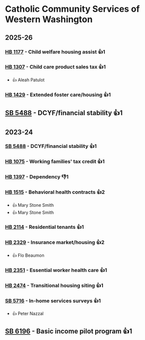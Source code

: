 # Catholic Community Services of Western Washington
## 2025-26

### [HB 1177](/bill/2025-26/hb/1177/) - Child welfare housing assist 👍1  

### [HB 1307](/bill/2025-26/hb/1307/) - Child care product sales tax 👍1  
* 👍 Aleah Patulot

### [HB 1429](/bill/2025-26/hb/1429/) - Extended foster care/housing 👍1  

## [SB 5488](/bill/2025-26/sb/5488/) - DCYF/financial stability 👍1  

## 2023-24

### [SB 5488](/bill/2023-24/sb/5488/) - DCYF/financial stability 👍1  

### [HB 1075](/bill/2023-24/hb/1075/) - Working families' tax credit 👍1  

### [HB 1397](/bill/2023-24/hb/1397/) - Dependency  👎1 

### [HB 1515](/bill/2023-24/hb/1515/) - Behavioral health contracts 👍2  
* 👍 Mary Stone Smith
* 👍 Mary Stone Smith

### [HB 2114](/bill/2023-24/hb/2114/) - Residential tenants 👍1  

### [HB 2329](/bill/2023-24/hb/2329/) - Insurance market/housing 👍2  
* 👍 Flo Beaumon

### [HB 2351](/bill/2023-24/hb/2351/) - Essential worker health care 👍1  

### [HB 2474](/bill/2023-24/hb/2474/) - Transitional housing siting 👍1  

### [SB 5716](/bill/2023-24/sb/5716/) - In-home services surveys 👍1  
* 👍 Peter Nazzal

## [SB 6196](/bill/2023-24/sb/6196/) - Basic income pilot program 👍1  
